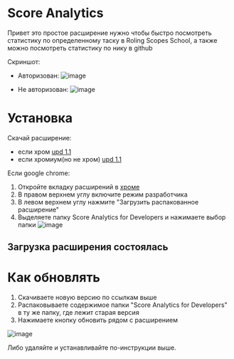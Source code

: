 # Score Analytics
Привет это простое расширение нужно чтобы быстро посмотреть статистику по определенному таску в Roling Scopes School, а также можно посмотреть статистику по нику в github

Скриншот:
- Авторизован:
  ![image](https://user-images.githubusercontent.com/36984325/115585811-a16d6680-a2d4-11eb-9ea4-d3a0f9118903.png)

- Не авторизован:
  ![image](https://user-images.githubusercontent.com/36984325/115585587-6cf9aa80-a2d4-11eb-8679-a0cdce3306cd.png)

# Установка
Скачай расширение:
 - если хром [upd 1.1](https://github.com/Snak3GMS/ScoreAnalyticsExt/archive/refs/tags/1.1.zip)
 - если хромиум(но не хром) [upd 1.1](https://github.com/Snak3GMS/ScoreAnalyticsExt/releases/download/1.1/ScoreAnalytics.crx)

Если google chrome: 
  1. Откройте вкладку расширений в [хроме](chrome://extensions/)
  2. В правом верхнем углу включите режим разработчика
  3. В левом верхнем углу нажмите "Загрузить распакованное расширение"
  4. Выделяете папку Score Analytics for Developers и нажимаете выбор папки
![image](https://user-images.githubusercontent.com/36984325/115627336-8405c000-a307-11eb-8531-f3ebc7b72b73.png)
## Загрузка расширения состоялась
# Как обновлять
1. Скачиваете новую версию по ссылкам выше
2. Распаковываете содержимое папки "Score Analytics for Developers" в ту же папку, где лежит старая версия
3. Нажимаете кнопку обновить рядом с расширением 

![image](https://user-images.githubusercontent.com/36984325/115627783-448ba380-a308-11eb-9228-708ffcdaca42.png)

Либо удаляйте и устанавливайте по-инструкции выше.
